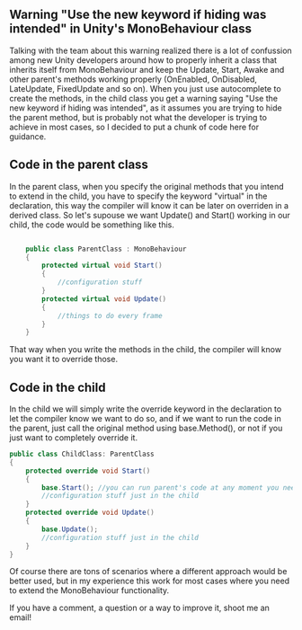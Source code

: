 ## Warning "Use the new keyword if hiding was intended" in Unity's MonoBehaviour class

Talking with the team about this warning realized there is a lot of confussion among new Unity developers around how to properly inherit a class that inherits itself from MonoBehaviour and keep the Update, Start, Awake and other parent's methods working properly (OnEnabled, OnDisabled, LateUpdate, FixedUpdate and so on). When you just use autocomplete to create the methods, in the child class you get a warning saying "Use the new keyword if hiding was intended", as it assumes you are trying to hide the parent method, but is probably not what the developer is trying to achieve in most cases, so I decided to put a chunk of code here for guidance.

<h2>Code in the parent class</h2>

In the parent class, when you specify the original methods that you intend to extend in the child, you have to specify the keyword "virtual" in the declaration, this way the compiler will know it can be later on overriden in a derived class. 
So let's supouse we want Update() and Start() working in our child, the code would be something like this.

```csharp

    public class ParentClass : MonoBehaviour
    {
        protected virtual void Start()
        {
            //configuration stuff
        }
        protected virtual void Update()
        {
            //things to do every frame
        }
    }
```
That way when you write the methods in the child, the compiler will know you want it to override those.

<h2>Code in the child</h2>

In the child we will simply write the override keyword in the declaration to let the compiler know we want to do so, and if we want to run the code in the parent, just call the original method using base.Method(), or not if you just want to completely override it.

```csharp
public class ChildClass: ParentClass
{
    protected override void Start()
    {
        base.Start(); //you can run parent's code at any moment you need to
        //configuration stuff just in the child
    }
    protected override void Update()
    {
        base.Update();
        //configuration stuff just in the child
    }
}
```
Of course there are tons of scenarios where a different approach would be better used, but in my experience this work for most cases where you need to extend the MonoBehaviour functionality.

If you have a comment, a question or a way to improve it, shoot me an email!
